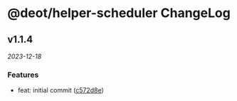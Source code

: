 # @deot/helper-scheduler ChangeLog

## v1.1.4

_2023-12-18_

### Features

- feat: initial commit ([c572d8e](https://github.com/deot/helper/commit/c572d8e24340302ffe3ed4683062119cfe94ffe5))
